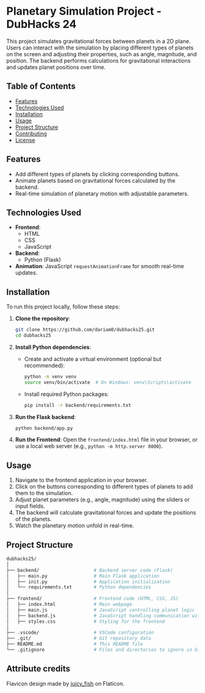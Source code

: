 # Planetary Simulation Project - DubHacks 24

This project simulates gravitational forces between planets in a 2D plane. Users can interact with the simulation by placing different types of planets on the screen and adjusting their properties, such as angle, magnitude, and position. The backend performs calculations for gravitational interactions and updates planet positions over time.

## Table of Contents

- [Features](#features)
- [Technologies Used](#technologies-used)
- [Installation](#installation)
- [Usage](#usage)
- [Project Structure](#project-structure)
- [Contributing](#contributing)
- [License](#license)

## Features

- Add different types of planets by clicking corresponding buttons.
- Animate planets based on gravitational forces calculated by the backend.
- Real-time simulation of planetary motion with adjustable parameters.

## Technologies Used

- **Frontend**:
  - HTML
  - CSS
  - JavaScript
- **Backend**:
  - Python (Flask)
- **Animation**: JavaScript `requestAnimationFrame` for smooth real-time updates.

## Installation

To run this project locally, follow these steps:

1. **Clone the repository**:
    ```bash
    git clone https://github.com/dariam0/dubhacks25.git
    cd dubhacks25
    ```

2. **Install Python dependencies**:
   - Create and activate a virtual environment (optional but recommended):
     ```bash
     python -m venv venv
     source venv/bin/activate  # On Windows: venv\Scripts\activate
     ```
   - Install required Python packages:
     ```bash
     pip install -r backend/requirements.txt
     ```

3. **Run the Flask backend**:
    ```bash
    python backend/app.py
    ```

4. **Run the Frontend**:
   Open the `frontend/index.html` file in your browser, or use a local web server (e.g., `python -m http.server 8000`).

## Usage

1. Navigate to the frontend application in your browser.
2. Click on the buttons corresponding to different types of planets to add them to the simulation.
3. Adjust planet parameters (e.g., angle, magnitude) using the sliders or input fields.
4. The backend will calculate gravitational forces and update the positions of the planets.
5. Watch the planetary motion unfold in real-time.

## Project Structure

```bash
dubhacks25/
│
├── backend/                    # Backend server code (Flask)
│   ├── main.py                 # Main Flask application
│   ├── init.py                 # Application initialization
│   └── requirements.txt        # Python dependencies
│
├── frontend/                   # Frontend code (HTML, CSS, JS)
│   ├── index.html              # Main webpage
│   ├── main.js                 # JavaScript controlling planet logic
│   ├── backend.js              # JavaScript handling communication with backend
│   ├── styles.css              # Styling for the frontend
│
├── .vscode/                    # VSCode configuration
├── .git/                       # Git repository data
├── README.md                   # This README file
└── .gitignore                  # Files and directories to ignore in Git
```

## Attribute credits

Flavicon design made by [juicy_fish](https://www.flaticon.com/free-icon/planet_5551395?term=planet&page=1&position=37&origin=search&related_id=5551395) on Flaticon.
